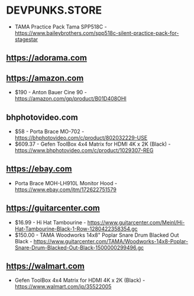 # DEVPUNKS.STORE

  - TAMA Practice Pack Tama SPP518C - https://www.baileybrothers.com/spp518c-silent-practice-pack-for-stagestar


## https://adorama.com


## https://amazon.com

  - $190 - Anton Bauer Cine 90 - https://amazon.com/gp/product/B01D408OHI


## bhphotovideo.com

  - $58 - Porta Brace MO-702 - https://bhphotovideo.com/c/product/802032229-USE
  - $609.37 - Gefen ToolBox 4x4 Matrix for HDMI 4K x 2K (Black) - https://www.bhphotovideo.com/c/product/1029307-REG


## https://ebay.com

  - Porta Brace MOH-LH910L Monitor Hood - https://www.ebay.com/itm/172622751579


## https://guitarcenter.com

  - $16.99 - Hi Hat Tambourine - https://www.guitarcenter.com/Meinl/Hi-Hat-Tambourine-Black-1-Row-1280422358354.gc
  - $150.00 - TAMA Woodworks 14x8" Poplar Snare Drum  Blacked Out Black - https://www.guitarcenter.com/TAMA/Woodworks-14x8-Poplar-Snare-Drum-Blacked-Out-Black-1500000299496.gc


## https://walmart.com

  - Gefen ToolBox 4x4 Matrix for HDMI 4K x 2K (Black) - https://www.walmart.com/ip/35522005

